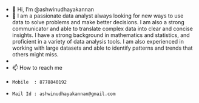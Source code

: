 - 👋 Hi, I’m @ashwinudhayakannan
- 🌱 I am a passionate data analyst always looking for new ways to use data to solve problems and make better decisions. I am also a strong communicator and able to translate complex data into clear and concise insights. I have a strong background in mathematics and statistics, and proficient in a variety of data analysis tools. I am also experienced in working with large datasets and able to identify patterns and trends that others might miss.
- 
- 📫 How to reach me 
-     Mobile  : 8778840192
-     Mail Id : ashwinudhayakannan@gmail.com

<!---
ashwinudhayakannan/ashwinudhayakannan is a ✨ special ✨ repository because its `README.md` (this file) appears on your GitHub profile.
You can click the Preview link to take a look at your changes.
--->
